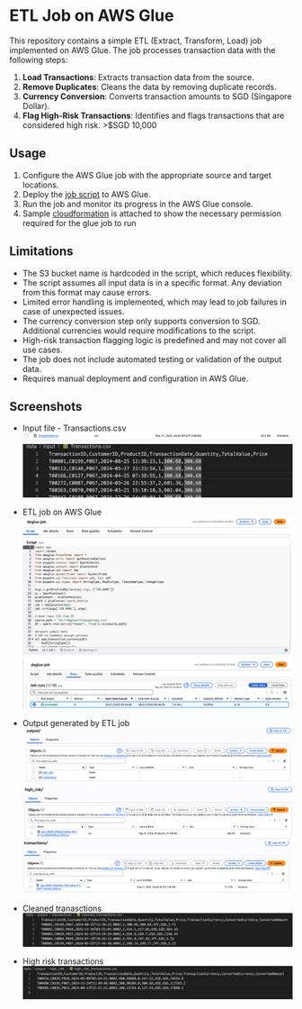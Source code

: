 # ETL Job on AWS Glue

This repository contains a simple ETL (Extract, Transform, Load) job implemented on AWS Glue. The job processes transaction data with the following steps:

1. **Load Transactions**: Extracts transaction data from the source.
2. **Remove Duplicates**: Cleans the data by removing duplicate records.
3. **Currency Conversion**: Converts transaction amounts to SGD (Singapore Dollar).
4. **Flag High-Risk Transactions**: Identifies and flags transactions that are considered high risk. >$SGD 10,000

## Usage

1. Configure the AWS Glue job with the appropriate source and target locations.
2. Deploy the [job script](main.py) to AWS Glue.
3. Run the job and monitor its progress in the AWS Glue console.
4. Sample [cloudformation](cloudformation.yaml) is attached to show the necessary permission required for the glue job to run

## Limitations
- The S3 bucket name is hardcoded in the script, which reduces flexibility.
- The script assumes all input data is in a specific format. Any deviation from this format may cause errors.
- Limited error handling is implemented, which may lead to job failures in case of unexpected issues.
- The currency conversion step only supports conversion to SGD. Additional currencies would require modifications to the script.
- High-risk transaction flagging logic is predefined and may not cover all use cases.
- The job does not include automated testing or validation of the output data.
- Requires manual deployment and configuration in AWS Glue.

## Screenshots

* Input file - Transactions.csv
![alt text](image-1.png)
![alt text](image-5.png)

* ETL job on AWS Glue
![alt text](image-7.png)
![alt text](image-8.png)

* Output generated by ETL job
![alt text](image.png)
![alt text](image-2.png)
![alt text](image-3.png)

* Cleaned tranasctions
![alt text](image-6.png)

* High risk transactions
![alt text](image-4.png)